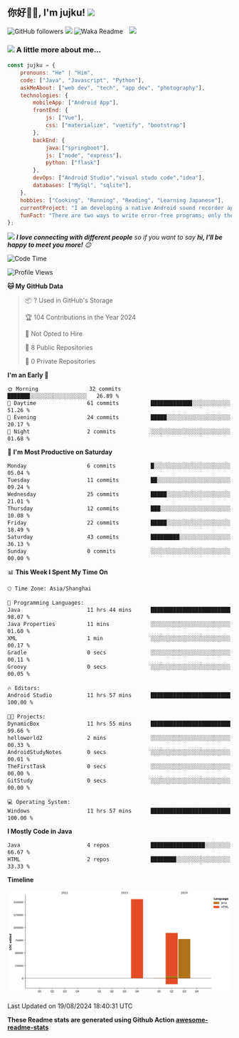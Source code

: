 <h2>你好🙏🏻, I'm jujku! <img src="https://media.giphy.com/media/12oufCB0MyZ1Go/giphy.gif" width="50"></h2>
<img align='right' src="https://media.giphy.com/media/M9gbBd9nbDrOTu1Mqx/giphy.gif" width="230">

![GitHub followers](https://img.shields.io/github/followers/jujku?label=Follow&style=social)
![](https://visitor-badge.glitch.me/badge?page_id=anmol098.anmol098)
![Waka Readme](https://github.com/anmol098/anmol098/workflows/Waka%20Readme/badge.svg)

### <img src="https://media.giphy.com/media/VgCDAzcKvsR6OM0uWg/giphy.gif" width="50"> A little more about me...  

```javascript
const jujku = {
    pronouns: "He" | "Him",
    code: ["Java", "Javascript", "Python"],
    askMeAbout: ["web dev", "tech", "app dev", "photography"],
    technologies: {
        mobileApp: ["Android App"],
        frontEnd: {
            js: ["Vue"],
            css: ["materialize", "vuetify", "bootstrap"]
        },
        backEnd: {
            java:["springboot"],
            js: ["node", "express"],
            python: ["flask"]
        },
        devOps: ["Android Studio","visual studo code","idea"],
        databases: ["MySql", "sqlite"],
    },
    hobbies: ["Cooking", "Running", "Reading", "Learning Japanese"],
    currentProject: "I am developing a native Android sound recorder application.",
    funFact: "There are two ways to write error-free programs; only the third one works"
};
```

<img src="https://media.giphy.com/media/LnQjpWaON8nhr21vNW/giphy.gif" width="60"> <em><b>I love connecting with different people</b> so if you want to say <b>hi, I'll be happy to meet you more!</b> 😊</em>


<!--START_SECTION:waka-->
![Code Time](http://img.shields.io/badge/Code%20Time-83%20hrs%2016%20mins-blue)

![Profile Views](http://img.shields.io/badge/Profile%20Views-5-blue)

**🐱 My GitHub Data** 

> 📦 ? Used in GitHub's Storage 
 > 
> 🏆 104 Contributions in the Year 2024
 > 
> 🚫 Not Opted to Hire
 > 
> 📜 8 Public Repositories 
 > 
> 🔑 0 Private Repositories 
 > 
**I'm an Early 🐤** 

```text
🌞 Morning                32 commits          ███████░░░░░░░░░░░░░░░░░░   26.89 % 
🌆 Daytime                61 commits          █████████████░░░░░░░░░░░░   51.26 % 
🌃 Evening                24 commits          █████░░░░░░░░░░░░░░░░░░░░   20.17 % 
🌙 Night                  2 commits           ░░░░░░░░░░░░░░░░░░░░░░░░░   01.68 % 
```
📅 **I'm Most Productive on Saturday** 

```text
Monday                   6 commits           █░░░░░░░░░░░░░░░░░░░░░░░░   05.04 % 
Tuesday                  11 commits          ██░░░░░░░░░░░░░░░░░░░░░░░   09.24 % 
Wednesday                25 commits          █████░░░░░░░░░░░░░░░░░░░░   21.01 % 
Thursday                 12 commits          ███░░░░░░░░░░░░░░░░░░░░░░   10.08 % 
Friday                   22 commits          █████░░░░░░░░░░░░░░░░░░░░   18.49 % 
Saturday                 43 commits          █████████░░░░░░░░░░░░░░░░   36.13 % 
Sunday                   0 commits           ░░░░░░░░░░░░░░░░░░░░░░░░░   00.00 % 
```


📊 **This Week I Spent My Time On** 

```text
🕑︎ Time Zone: Asia/Shanghai

💬 Programming Languages: 
Java                     11 hrs 44 mins      █████████████████████████   98.07 % 
Java Properties          11 mins             ░░░░░░░░░░░░░░░░░░░░░░░░░   01.60 % 
XML                      1 min               ░░░░░░░░░░░░░░░░░░░░░░░░░   00.17 % 
Gradle                   0 secs              ░░░░░░░░░░░░░░░░░░░░░░░░░   00.11 % 
Groovy                   0 secs              ░░░░░░░░░░░░░░░░░░░░░░░░░   00.05 % 

🔥 Editors: 
Android Studio           11 hrs 57 mins      █████████████████████████   100.00 % 

🐱‍💻 Projects: 
DynamicBox               11 hrs 55 mins      █████████████████████████   99.66 % 
helloworld2              2 mins              ░░░░░░░░░░░░░░░░░░░░░░░░░   00.33 % 
AndroidStudyNotes        0 secs              ░░░░░░░░░░░░░░░░░░░░░░░░░   00.01 % 
TheFirstTask             0 secs              ░░░░░░░░░░░░░░░░░░░░░░░░░   00.00 % 
GitStudy                 0 secs              ░░░░░░░░░░░░░░░░░░░░░░░░░   00.00 % 

💻 Operating System: 
Windows                  11 hrs 57 mins      █████████████████████████   100.00 % 
```

**I Mostly Code in Java** 

```text
Java                     4 repos             █████████████████░░░░░░░░   66.67 % 
HTML                     2 repos             ████████░░░░░░░░░░░░░░░░░   33.33 % 
```



**Timeline**

![Lines of Code chart](https://raw.githubusercontent.com/jujku/jujku/main/assets/bar_graph.png)


 Last Updated on 19/08/2024 18:40:31 UTC
<!--END_SECTION:waka-->

**These Readme stats are generated using Github Action [awesome-readme-stats](https://github.com/anmol098/waka-readme-stats)**
